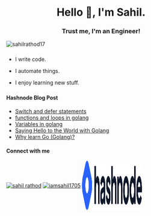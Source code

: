 <h1 align="center">Hello 👋, I'm Sahil.</h1>
 <h3 align="center">Trust me, I'm an Engineer!</h3> 

<p align="left"> <img src="https://komarev.com/ghpvc/?username=sahilrathod17&label=Profile%20views&color=0e75b6&style=flat" alt="sahilrathod17" /> </p>

###
- I write code.

- I automate things.

- I enjoy learning new stuff.
###

#### Hashnode Blog Post
<!-- HASHNODE:START -->
- [Switch and defer statements](https://operationsguy.hashnode.dev/switch-and-defer-statements)
- [functions and loops in golang](https://operationsguy.hashnode.dev/functions-and-loops-in-golang)
- [Variables in golang](https://operationsguy.hashnode.dev/variables-in-golang)
- [Saying Hello to the World with Golang](https://operationsguy.hashnode.dev/saying-hello-to-the-world-with-golang)
- [Why learn Go &lpar;Golang&rpar;?](https://operationsguy.hashnode.dev/why-learn-go)
<!-- HASHNODE:END -->

<h4 align="left">Connect with me</h4>
<p align="left">
  
<a href="https://www.linkedin.com/in/sahilrathod017/" target="blank"><img align="center" src="https://raw.githubusercontent.com/rahuldkjain/github-profile-readme-generator/master/src/images/icons/Social/linked-in-alt.svg" alt="sahil rathod" height="30" width="40" /></a>
<a href="https://twitter.com/iamsahil1705" target="blank"><img align="center" src="https://raw.githubusercontent.com/rahuldkjain/github-profile-readme-generator/master/src/images/icons/Social/twitter.svg" alt="iamsahil1705" height="30" width="40" /></a>
<a href="https://hashnode.com/@Sahil17" target="blank"><img align="center" src="https://github.com/Sahill17/Sahill17/blob/main/svg/hashnode.svg" alt="@sahil17" height="130" width="160" /></a> 
</p>
</p>





